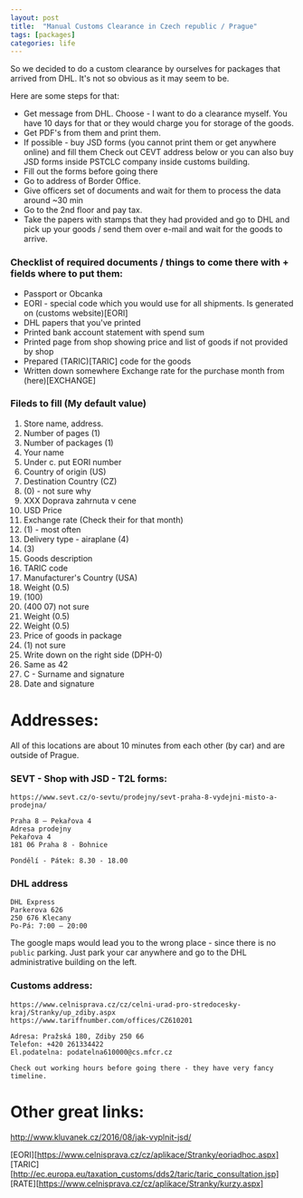 ```yaml
---
layout: post
title:  "Manual Customs Clearance in Czech republic / Prague"
tags: [packages]
categories: life
---
```


So we decided to do a custom clearance by ourselves for packages that arrived from DHL.
It's not so obvious as it may seem to be.

Here are some steps for that:


* Get message from DHL. Choose - I want to do a clearance myself. You have 10 days for that or they would charge you for storage of the goods.
* Get PDF's from them and print them.
* If possible - buy JSD forms (you cannot print them or get anywhere online) and fill them
Check out CEVT address below or you can also buy JSD forms inside PSTCLC company inside customs building.
* Fill out the forms before going there
* Go to address of Border Office.
* Give officers set of documents and wait for them to process the data around ~30 min
* Go to the 2nd floor and pay tax.
* Take the papers with stamps that they had provided and go to DHL and pick up your goods / send them over e-mail and wait for the goods to arrive.

### Checklist of required documents / things to come there with + fields where to put them:
* Passport or Obcanka
* EORI - special code which you would use for all shipments. Is generated on (customs website)[EORI]
* DHL papers that you've printed
* Printed bank account statement with spend sum
* Printed page from shop showing price and list of goods if not provided by shop
* Prepared (TARIC)[TARIC] code for the goods
* Written down somewhere Exchange rate for the purchase month from (here)[EXCHANGE]

### Fileds to fill (My default value)
1. Store name, address.
2. Number of pages (1)
3. Number of packages (1)
4. Your name
5.  Under c. put EORI number
6.  Country of origin (US)
7.  Destination Country (CZ)
8.  (0) - not sure why
9.  XXX Doprava zahrnuta v cene
10. USD Price
11. Exchange rate (Check their for that month)
12. (1) - most often
13. Delivery type - airaplane (4)
14. (3) 
15. Goods description
16. TARIC code
17. Manufacturer's Country (USA)
18. Weight (0.5)
19. (100)
20. (400 07) not sure
21. Weight (0.5)
22. Weight (0.5)
23. Price of goods in package
24. (1) not sure
25. Write down on the right side (DPH-0)
26. Same as 42
27. C - Surname and signature
28. Date and signature




# Addresses:
All of this locations are about 10 minutes from each other (by car) and are outside of Prague.

### SEVT -  Shop with JSD - T2L forms:
```
https://www.sevt.cz/o-sevtu/prodejny/sevt-praha-8-vydejni-misto-a-prodejna/

Praha 8 – Pekařova 4
Adresa prodejny
Pekařova 4
181 06 Praha 8 - Bohnice

Pondělí - Pátek: 8.30 - 18.00
```

### DHL address

```
DHL Express
Parkerova 626
250 676 Klecany
Po-Pá: 7:00 – 20:00
```

The google maps would lead you to the wrong place - since there is no `public` parking. Just park your car anywhere and go to the DHL administrative building on the left.  


### Customs address:
```
https://www.celnisprava.cz/cz/celni-urad-pro-stredocesky-kraj/Stranky/up_zdiby.aspx
https://www.tariffnumber.com/offices/CZ610201

Adresa: Pražská 180, Zdiby 250 66
Telefon: +420 261334422
El.podatelna: podatelna610000@cs.mfcr.cz

Check out working hours before going there - they have very fancy timeline.
```


# Other great links:
http://www.kluvanek.cz/2016/08/jak-vyplnit-jsd/


[EORI][https://www.celnisprava.cz/cz/aplikace/Stranky/eoriadhoc.aspx]
[TARIC][http://ec.europa.eu/taxation_customs/dds2/taric/taric_consultation.jsp]
[RATE][https://www.celnisprava.cz/cz/aplikace/Stranky/kurzy.aspx]